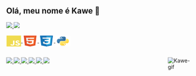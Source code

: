 ## Olá, meu nome é Kawe 👋

<div>
  <a href="https://beacons.ai/kawebxsz">
    <img height="180em" src="https://github-readme-stats.vercel.app/api?username=kawebxsz&show_icons=true&theme=dark&include_all_comits=true&count_private=true"/>
    <img height="180" src="https://github-readme-stats.vercel.app/api/top-langs/?username=kawebxsz&layout=compact&langs_count=16&theme=dark"/>
</div>

<div style="display: inline_block"><br>
  <img align="center" alt="Kawe-Js" height="30" width="40" src="https://raw.githubusercontent.com/devicons/devicon/master/icons/javascript/javascript-plain.svg">
  <img align="center" alt="Kawe-HTML" height="30" width="40" src="https://raw.githubusercontent.com/devicons/devicon/master/icons/html5/html5-original.svg">
  <img align="center" alt="Kawe-CSS" height="30" width="40" src="https://raw.githubusercontent.com/devicons/devicon/master/icons/css3/css3-original.svg">
  <img align="center" alt="Rafa-Python" height="30" width="40" src="https://raw.githubusercontent.com/devicons/devicon/master/icons/python/python-original.svg">
</div>

##

<div> 
  <a href="https://www.youtube.com/@kawe_uzz6792" target="_blank">
    <img src="https://img.shields.io/badge/YouTube-FF0000?style=for-the-badge&logo=youtube&logoColor=white" target="_blank">
  </a>
  <a href="https://www.instagram.com/kawebxsz_" target="_blank">
    <img src="https://img.shields.io/badge/-Instagram-%23E4405F?style=for-the-badge&logo=instagram&logoColor=white" target="_blank">
  </a>
 	<a href="https://www.twitch.tv/kawebxsz_" target="_blank">
    <img src="https://img.shields.io/badge/Twitch-9146FF?style=for-the-badge&logo=twitch&logoColor=white" target="_blank">
  </a>
  <a href="https://discord.com/channels/1395591817126350990/1395857461008924792" target="_blank">
    <img src="https://img.shields.io/badge/Discord-7289DA?style=for-the-badge&logo=discord&logoColor=white" target="_blank">
  </a> 
  <a href = "mailto:kaueribeiro583@gmail.com">
    <img src="https://img.shields.io/badge/-Gmail-%23333?style=for-the-badge&logo=gmail&logoColor=white" target="_blank">
  </a>
  <a href="https://www.linkedin.com/in/kauê-ribeiro-67438a276" target="_blank">
    <img src="https://img.shields.io/badge/-LinkedIn-%230077B5?style=for-the-badge&logo=linkedin&logoColor=white" target="_blank">
  </a> 
   <img align="right" src="https://i.gifer.com/1Gpd.gif" alt="Kawe-gif" width="70px">
</div>

